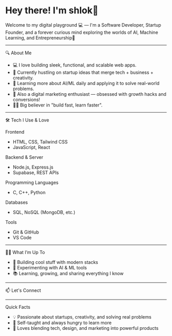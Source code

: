 # Hey there! I'm shlok👋

Welcome to my digital playground 💻 — I'm a Software Developer, Startup Founder, and a forever curious mind exploring the worlds of AI, Machine Learning, and Entrepreneurship🚀

---
🔍 About Me

- 💻 I love building sleek, functional, and scalable web apps.
- 🚀 Currently hustling on startup ideas that merge tech + business + creativity.
- 🧠 Learning more about AI/ML daily and applying it to solve real-world problems.
- 📢 Also a digital marketing enthusiast — obsessed with growth hacks and conversions!
- 🧗‍♂️ Big believer in "build fast, learn faster".

---

🛠️ Tech I Use & Love

 Frontend
- HTML, CSS, Tailwind CSS
- JavaScript, React

Backend & Server
- Node.js, Express.js
- Supabase, REST APIs

Programming Languages
- C, C++, Python

Databases
- SQL, NoSQL (MongoDB, etc.)

Tools
- Git & GitHub
- VS Code

---

🧑‍🚀 What I’m Up To

- 🔨 Building cool stuff with modern stacks
- 🤖 Experimenting with AI & ML tools
- 📚 Learning, growing, and sharing everything I know

---

📫 Let's Connect  

---

 Quick Facts

- 💡 Passionate about startups, creativity, and solving real problems
- 🎯 Self-taught and always hungry to learn more
- 🧠 Loves blending tech, design, and marketing into powerful products


<!---
Shlok-Moondra/Shlok-Moondra is a ✨ special ✨ repository because its `README.md` (this file) appears on your GitHub profile.
You can click the Preview link to take a look at your changes.
--->

